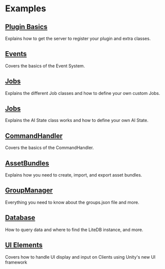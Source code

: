 # Examples

## [Plugin Basics](/Examples/Plugin-Basics)
Explains how to get the server to register your plugin and extra classes.

## [Events](/Examples/Events)
Covers the basics of the Event System.

## [Jobs](/Examples/Jobs)
Explains the different Job classes and how to define your own custom Jobs.

## [Jobs](/Examples/AI)
Explains the AI State class works and how to define your own AI State.

## [CommandHandler](/Examples/CommandHandler)
Covers the basics of the CommandHandler.

## [AssetBundles](/Examples/AssetBundles)
Explains how you need to create, import, and export asset bundles.

## [GroupManager](/Examples/GroupManager)
Everything you need to know about the groups.json file and more.

## [Database](/Examples/Database)
How to query data and where to find the LiteDB instance, and more.

## [UI Elements](/Examples/UI-Elements)
Covers how to handle UI display and input on Clients using Unity's new UI framework
